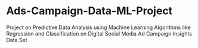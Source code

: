 # Ads-Campaign-Data-ML-Project
Project on Predictive Data Analysis using Machine Learning Algorithms like Regression and Classification on Digital Social Media Ad Campaign Insights Data Set

